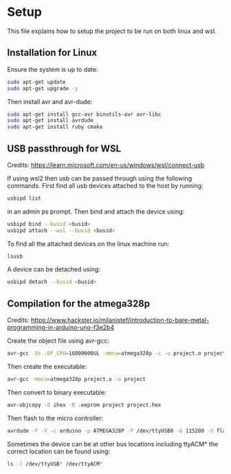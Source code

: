 # Setup

This file explains how to setup the project to be run on both linux and wsl.

## Installation for Linux

Ensure the system is up to date:

```bash
sudo apt-get update
sudo apt-get upgrade -y
```

Then install avr and avr-dude:

```bash
sudo apt-get install gcc-avr binutils-avr avr-libc
sudo apt-get install avrdude
sudo apt-get install ruby cmake
```

## USB passthrough for WSL

Credits:
https://learn.microsoft.com/en-us/windows/wsl/connect-usb

If using wsl2 then usb can be passed through using the following commands.
First find all usb devices attached to the host by running:

```bash
usbipd list
```

in an admin ps prompt. Then bind and attach the device using:

```bash
usbipd bind --busid <busid>
usbipd attach --wsl --busid <busid>
```

To find all the attached devices on the linux machine run:

```bash
lsusb
```

A device can be detached using:

```bash
usbipd detach --busid <busid>
```

## Compilation for the atmega328p

Credits: https://www.hackster.io/milanistef/introduction-to-bare-metal-programming-in-arduino-uno-f3e2b4

Create the object file using avr-gcc:

```bash
avr-gcc -Os -DF_CPU=16000000UL -mmcu=atmega328p -c -o project.o project.c
```

Then create the executable:

```bash
avr-gcc -mmcu=atmega328p project.o -o project
```

Then convert to binary executable:

```bash
avr-objcopy -O ihex -R .eeprom project project.hex
```

Then flash to the micro controller:

```bash
avrdude -F -V -c arduino -p ATMEGA328P -P /dev/ttyUSB0 -b 115200 -U flash:w:project.hex
```

Sometimes the device can be at other bus locations including ttyACM* the correct location can be found using:

```bash
ls -l /dev/ttyUSB* /dev/ttyACM*
```
